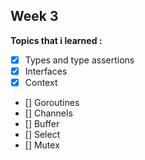 ## Week 3
**Topics that i learned :**
- [X]  Types and type assertions
- [X]  Interfaces
- [X]  Context
- []  Goroutines
- []  Channels
- []  Buffer
- []  Select
- []  Mutex
